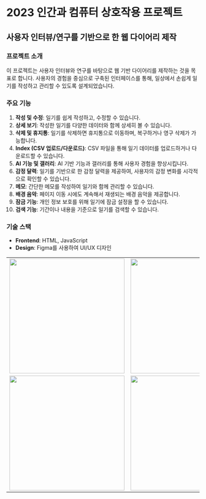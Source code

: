 

# 2023 인간과 컴퓨터 상호작용 프로젝트
## 사용자 인터뷰/연구를 기반으로 한 웹 다이어리 제작

### 프로젝트 소개
이 프로젝트는 사용자 인터뷰와 연구를 바탕으로 웹 기반 다이어리를 제작하는 것을 목표로 합니다. 사용자의 경험을 중심으로 구축된 인터페이스를 통해, 일상에서 손쉽게 일기를 작성하고 관리할 수 있도록 설계되었습니다.

### 주요 기능
1. **작성 및 수정**: 일기를 쉽게 작성하고, 수정할 수 있습니다.
2. **상세 보기**: 작성한 일기를 다양한 데이터와 함께 상세히 볼 수 있습니다.
3. **삭제 및 휴지통**: 일기를 삭제하면 휴지통으로 이동하며, 복구하거나 영구 삭제가 가능합니다.
4. **Index (CSV 업로드/다운로드)**: CSV 파일을 통해 일기 데이터를 업로드하거나 다운로드할 수 있습니다.
5. **AI 기능 및 갤러리**: AI 기반 기능과 갤러리를 통해 사용자 경험을 향상시킵니다.
6. **감정 달력**: 일기를 기반으로 한 감정 달력을 제공하여, 사용자의 감정 변화를 시각적으로 확인할 수 있습니다.
7. **메모**: 간단한 메모를 작성하여 일기와 함께 관리할 수 있습니다.
8. **배경 음악**: 페이지 이동 시에도 계속해서 재생되는 배경 음악을 제공합니다.
9. **잠금 기능**: 개인 정보 보호를 위해 일기에 잠금 설정을 할 수 있습니다.
10. **검색 기능**: 기간이나 내용을 기준으로 일기를 검색할 수 있습니다.

### 기술 스택
- **Frontend**: HTML, JavaScript
- **Design**: Figma를 사용하여 UI/UX 디자인


<table>
  <tr>
    <td><img src="https://github.com/minjiKim87/HCI_Diary/assets/68892132/b7991ce2-5d49-49a8-9a1d-4473c6582fc9" width="300"/></td>
    <td><img src="https://github.com/minjiKim87/HCI_Diary/assets/68892132/807c67bc-054a-4901-9eae-c069289bce69" width="300"/></td>
  </tr>
  <tr>
    <td><img src="https://github.com/minjiKim87/HCI_Diary/assets/68892132/18531103-0f43-44cf-ae57-a2fd3fbc90b3" width="300"/></td>
    <td><img src="https://github.com/minjiKim87/HCI_Diary/assets/68892132/7a3beb77-42f7-4a74-9796-442107300e1f" width="300"/></td>
  </tr>
</table>

